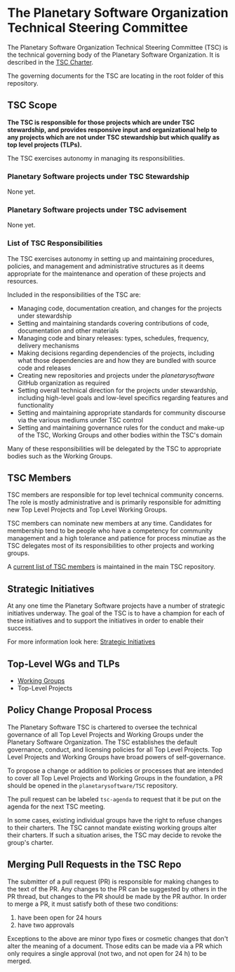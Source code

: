 # The Planetary Software Organization Technical Steering Committee

The Planetary Software Organization Technical Steering Committee (TSC) is the technical
governing body of the Planetary Software Organization. It is described in the
[TSC Charter][].

The governing documents for the TSC are locating in the root folder of this repository.

## TSC Scope

**The TSC is responsible for those projects which are under TSC stewardship, and provides responsive input and organizational help to any projects which are not under TSC stewardship but which qualify as top level projects (TLPs).**

The TSC exercises autonomy in managing its responsibilities.


### Planetary Software projects under TSC Stewardship

None yet.


### Planetary Software projects under TSC advisement

None yet.

### List of TSC Responsibilities

The TSC exercises autonomy in setting up and maintaining procedures, policies,
and management and administrative structures as it deems appropriate for the
maintenance and operation of these projects and resources.

Included in the responsibilities of the TSC are:

* Managing code, documentation creation, and changes for the projects under stewardship
* Setting and maintaining standards covering contributions of code,
  documentation and other materials
* Managing code and binary releases: types, schedules, frequency, delivery
  mechanisms
* Making decisions regarding dependencies of the projects,
  including what those dependencies are and how they are bundled with source
  code and releases
* Creating new repositories and projects under the _planetarysoftware_ GitHub organization
  as required
* Setting overall technical direction for the projects under stewardship, including
  high-level goals and low-level specifics regarding features and functionality
* Setting and maintaining appropriate standards for community discourse via the
  various mediums under TSC control
* Setting and maintaining governance rules for the conduct and make-up of the
  TSC, Working Groups and other bodies within the TSC's domain

Many of these responsibilities will be delegated by the TSC to appropriate
bodies such as the Working Groups.

## TSC Members

TSC members are responsible for top level technical community concerns. The role
is mostly administrative and is primarily responsible for admitting new Top Level
Projects and Top Level Working Groups.

TSC members can nominate new members at any time. Candidates for membership tend
to be people who have a competency for community management and a high tolerance
and patience for process minutiae as the TSC delegates most of its responsibilities
to other projects and working groups.

A [current list of TSC members](https://github.com/planetarysoftware/TSC/blob/master/Members.md)
is maintained in the main TSC repository.

## Strategic Initiatives

At any one time the Planetary Software projects have a number of strategic initiatives
underway.  The goal of the TSC is to have a champion for each of these
initiatives and to support the initiatives in order to enable their
success.

For more information look here:
[Strategic Initiatives](https://github.com/planetarysoftware/TSC/blob/master/Strategic-Initiatives.md)

## Top-Level WGs and TLPs

* [Working Groups](Working-Groups.md)
* Top-Level Projects

## Policy Change Proposal Process

The Planetary Software TSC is chartered to oversee the technical governance of all Top
Level Projects and Working Groups under the Planetary Software Organization. The TSC
establishes the default governance, conduct, and licensing policies for all Top
Level Projects. Top Level Projects and Working Groups have broad powers of
self-governance.

To propose a change or addition to policies or processes that are intended to
cover all Top Level Projects and Working Groups in the foundation, a PR should
be opened in the `planetarysoftware/TSC` repository.

The pull request can be labeled `tsc-agenda` to request that it be put on the
agenda for the next TSC meeting.

In some cases, existing individual groups have the right to refuse changes to
their charters. The TSC cannot mandate existing working groups alter their
charters. If such a situation arises, the TSC may decide to revoke the group's
charter.

## Merging Pull Requests in the TSC Repo
The submitter of a pull request (PR) is responsible for making changes to the text of the PR.  Any changes to the PR can be suggested by others in the PR thread, but changes to the PR should be made by the PR author.  In order to merge a PR, it must satisfy both of these two conditions:

  1. have been open for 24 hours
  2. have two approvals

Exceptions to the above are minor typo fixes or cosmetic changes that don't alter the meaning of a document.  Those edits can be made via a PR which only requires a single approval (not two, and not open for 24 h) to be merged.

[TSC Charter]: https://github.com/planetarysoftware/TSC/blob/master/TSC-Charter.md
[Project Lifecycle.md]: ./Project-Lifecycle.md
